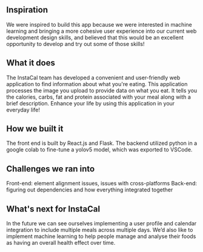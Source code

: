 ## Inspiration
We were inspired to build this app because we were interested in machine learning and bringing a more cohesive user experience into our current web development design skills, and believed that this would be an excellent opportunity to develop and try out some of those skills!

## What it does
The InstaCal team has developed a convenient and user-friendly web application to find information about what you're eating. This application processes the image you upload to provide data on what you eat. It tells you the calories, carbs, fat and protein associated with your meal along with a brief description. Enhance your life by using this application in your everyday life!

## How we built it
The front end is built by React.js and Flask. The backend utilized python in a google colab to fine-tune a yolov5 model, which was exported to VSCode.

## Challenges we ran into
Front-end: element alignment issues, issues with cross-platforms Back-end: figuring out dependencies and how everything integrated together

## What's next for InstaCal
In the future we can see ourselves implementing a user profile and calendar integration to include multiple meals across multiple days. We’d also like to implement machine learning to help people manage and analyse their foods as having an overall health effect over time.


